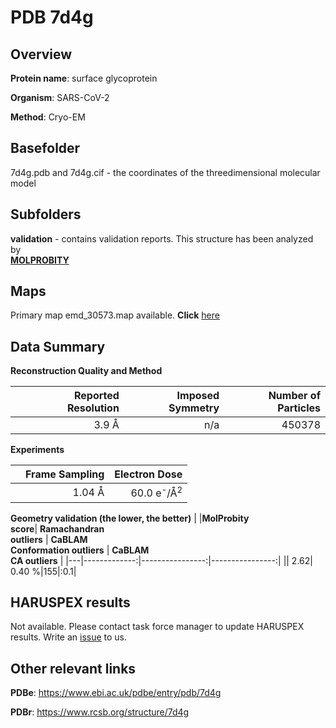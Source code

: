 # PDB 7d4g

## Overview

**Protein name**: surface glycoprotein

**Organism**: SARS-CoV-2

**Method**: Cryo-EM



## Basefolder

7d4g.pdb and 7d4g.cif - the coordinates of the threedimensional molecular model

## Subfolders





**validation** - contains validation reports. This structure has been analyzed by <br>  [**MOLPROBITY**](https://github.com/thorn-lab/coronavirus_structural_task_force/tree/master/pdb/surface_glycoprotein/SARS-CoV-2/7d4g/validation/molprobity)    



## Maps

Primary map emd_30573.map available. **Click** [here](http://ftp.wwpdb.org/pub/emdb/structures/EMD-30573/map/) 

## Data Summary
**Reconstruction Quality and Method**

|   | Reported Resolution | Imposed Symmetry | Number of Particles |
|---|-------------:|----------------:|--------------:|
|   |3.9 Å|n/a|450378|

**Experiments**

|   | Frame Sampling | Electron Dose |
|---|-------------:|----------------:|
|   |1.04 Å|60.0 e<sup>-</sup>/Å<sup>2</sup>|

**Geometry validation (the lower, the better)**
|   |**MolProbity<br>score**| **Ramachandran<br>outliers** | **CaBLAM<br>Conformation outliers** | **CaBLAM<br>CA outliers** |
|---|-------------:|----------------:|----------------:|
||  2.62|  0.40 %|155|:0.1|

## HARUSPEX results

Not available. Please contact task force manager to update HARUSPEX results. Write an [issue](https://github.com/thorn-lab/coronavirus_structural_task_force/issues) to us.

## Other relevant links 
**PDBe**:  https://www.ebi.ac.uk/pdbe/entry/pdb/7d4g
 
**PDBr**: https://www.rcsb.org/structure/7d4g 
